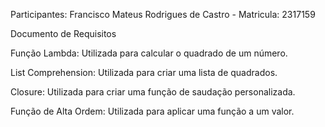 Participantes:
Francisco Mateus Rodrigues de Castro - Matricula: 2317159

Documento de Requisitos

Função Lambda: Utilizada para calcular o quadrado de um número.

List Comprehension: Utilizada para criar uma lista de quadrados.

Closure: Utilizada para criar uma função de saudação personalizada.

Função de Alta Ordem: Utilizada para aplicar uma função a um valor.